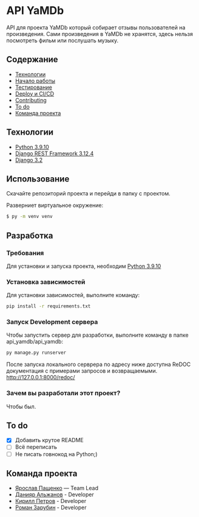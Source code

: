 # API YaMDb
API для проекта YaMDb который собирает отзывы пользователей на произведения. Сами произведения в YaMDb не хранятся, здесь нельзя посмотреть фильм или послушать музыку.

## Содержание
- [Технологии](#технологии)
- [Начало работы](#начало-работы)
- [Тестирование](#тестирование)
- [Deploy и CI/CD](#deploy-и-ci/cd)
- [Contributing](#contributing)
- [To do](#to-do)
- [Команда проекта](#команда-проекта)

## Технологии
- [Python 3.9.10]([https://www.gatsbyjs.com/](https://www.python.org/downloads/release/python-3910/))
- [Django REST Framework 3.12.4]([https://www.typescriptlang.org/](https://www.django-rest-framework.org/community/release-notes/#3124))
- [Django 3.2]([[https://www.typescriptlang.org/](https://www.django-rest-framework.org/community/release-notes/#3124)](https://docs.djangoproject.com/en/5.0/releases/3.2/))

## Использование
Скачайте репозиторий проекта и перейди в папку с проектом.

Разверниет виртуальное окружение:
```sh
$ py -m venv venv
```

## Разработка

### Требования
Для установки и запуска проекта, необходим [Python 3.9.10]([https://www.gatsbyjs.com/](https://www.python.org/downloads/release/python-3910/))

### Установка зависимостей
Для установки зависимостей, выполните команду:
```sh
pip install -r requirements.txt
```

### Запуск Development сервера
Чтобы запустить сервер для разработки, выполните команду в папке api_yamdb/api_yamdb:
```sh
py manage.py runserver
```

После запуска локального серврера по адресу ниже доступна ReDOC документация с примерами запросов и возвращаемыми.
http://127.0.0.1:8000/redoc/

### Зачем вы разработали этот проект?
Чтобы был.

## To do
- [x] Добавить крутое README
- [ ] Всё переписать
- [ ] Не писать говнокод на Python;)

## Команда проекта
- [Ярослав Пащенко](https://github.com/wadss) — Team Lead
- [Данияр Альжанов](https://github.com/DaniyarAlzhanov) - Developer
- [Кирилл Петров](https://github.com/KerilPetrov) - Developer
- [Роман Зарубин](https://github.com/Romioyar) - Developer
